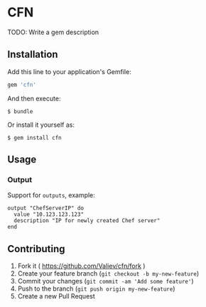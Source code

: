 # CFN

TODO: Write a gem description

## Installation

Add this line to your application's Gemfile:

```ruby
gem 'cfn'
```

And then execute:

    $ bundle

Or install it yourself as:

    $ gem install cfn

## Usage

### Output

Support for `outputs`, example:

```
output "ChefServerIP" do
  value "10.123.123.123"
  description "IP for newly created Chef server"
end
```

## Contributing

1. Fork it ( https://github.com/Valiev/cfn/fork )
2. Create your feature branch (`git checkout -b my-new-feature`)
3. Commit your changes (`git commit -am 'Add some feature'`)
4. Push to the branch (`git push origin my-new-feature`)
5. Create a new Pull Request
